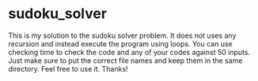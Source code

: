 # sudoku_solver
This is my solution to the sudoku solver problem.
It does not uses any recursion and instead execute the program using loops.
You can use checking time to check the code and any of your codes against 50 inputs.
Just make sure to put the correct file names and keep them in the same directory.
Feel free to use it. Thanks!
